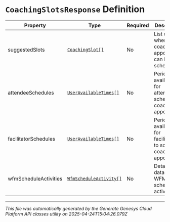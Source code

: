 # `CoachingSlotsResponse` Definition

| Property | Type | Required | Description |
|----------|------|----------|-------------|
| suggestedSlots | [`CoachingSlot[]`](coachingslot-definition.md) | No | List of slots where coaching appointment can be scheduled |
| attendeeSchedules | [`UserAvailableTimes[]`](useravailabletimes-definition.md) | No | Periods of availability for attendees to schedule coaching appointment |
| facilitatorSchedules | [`UserAvailableTimes[]`](useravailabletimes-definition.md) | No | Periods of availability for facilitators to schedule coaching appointment |
| wfmScheduleActivities | [`WfmScheduleActivity[]`](wfmscheduleactivity-definition.md) | No | Detailed data for WFM scheduled activities |

---

*This file was automatically generated by the Generate Genesys Cloud Platform API classes utility on 2025-04-24T15:04:26.079Z*